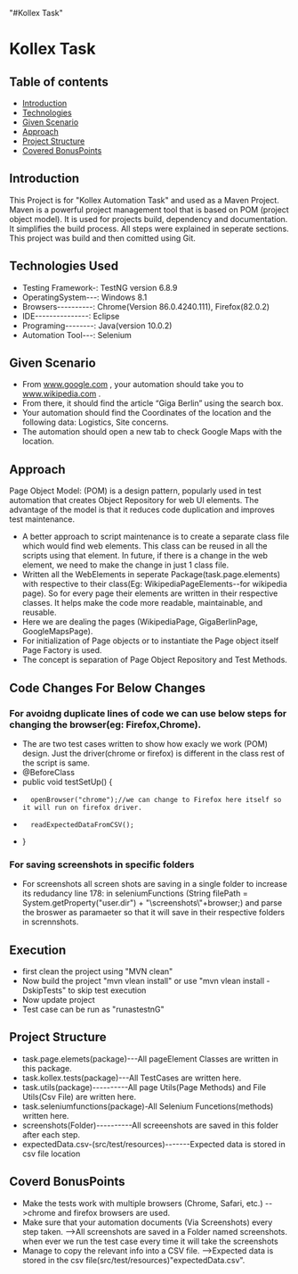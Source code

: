 "#Kollex  Task" 
# Kollex Task
## Table of contents
* [Introduction](#intoduction)
* [Technologies](#technologies)
* [Given Scenario](#givenscenario)
* [Approach](#approach)
* [Project Structure](#projectstructure)
* [Covered BonusPoints](#coveredbonuspoints)

## Introduction
This Project is for "Kollex Automation Task" and used as a Maven Project. Maven is a powerful project management tool that is based on POM (project object model). It is used for projects build, dependency and documentation. It simplifies the build process. All steps were explained in seperate sections. This project was build and then comitted using Git. 
## Technologies Used
* Testing Framework-: TestNG version 6.8.9
* OperatingSystem---: Windows 8.1
* Browsers----------: Chrome(Version 86.0.4240.111), Firefox(82.0.2)
* IDE---------------: Eclipse
* Programing--------: Java(version  10.0.2)
* Automation Tool---: Selenium
## Given Scenario
*    From    www.google.com ,   your   automation   should   take   you   to    www.wikipedia.com .   
*    From   there,   it   should   find   the   article   “Giga   Berlin”   using   the   search   box.  
*    Your   automation   should   find   the   Coordinates   of   the   location   and   the   following   data: Logistics,   Site   concerns.  
*    The   automation   should   open   a   new   tab   to   check   Google   Maps   with   the   location.    

## Approach
Page Object Model: (POM) is a design pattern, popularly used in test automation that creates Object Repository for web UI elements. The advantage of the model is that it reduces code duplication and improves test maintenance.
* A better approach to script maintenance is to create a separate class file which would find web elements. This class can be reused in all the scripts using that element. In future, if there is a change in the web element, we need to make the change in just 1 class file.
* Written all the WebElements in seperate Package(task.page.elements) with respective to their class(Eg: WikipediaPageElements--for wikipedia page). So for every page their elements are written in their respective classes. It helps make the code more readable, maintainable, and reusable.
* Here we are dealing the pages (WikipediaPage, GigaBerlinPage, GoogleMapsPage).
* For initialization of Page objects or to instantiate the Page object itself Page Factory is used.
* The concept is separation of Page Object Repository and Test Methods.
## Code Changes For Below Changes
### For avoidng duplicate lines of code  we can use below steps for changing the browser(eg: Firefox,Chrome). 
* The are two test cases written to show how exacly we work (POM) design. Just the driver(chrome or firefox) is different in the class rest of the script is same.
* @BeforeClass
*	public void testSetUp() {
*		openBrowser("chrome");//we can change to Firefox here itself so it will run on firefox driver.
*		readExpectedDataFromCSV();
*	}
### For saving screenshots in specific folders
* For screenshots all screen shots are saving in a single folder to increase its redudancy line 178: in seleniumFunctions (String filePath = System.getProperty("user.dir") + "\\screenshots\\"+browser;) and parse the broswer as paramaeter so that it will save in their respective folders in scrennshots.

## Execution
* first clean the project using "MVN clean"
* Now build the project  "mvn vlean install" or use "mvn vlean install -DskipTests" to skip test execution
* Now update project
* Test case can be run as "runastestnG"

## Project Structure
* task.page.elemets(package)---All pageElement Classes are written in this package.
* task.kollex.tests(package)---All TestCases are written here.
* task.utils(package)----------All page Utils(Page Methods) and File Utils(Csv File) are written here.
* task.seleniumfunctions(package)-All Selenium Funcetions(methods) written here.
* screenshots(Folder)----------All screeenshots are saved in this folder after each step.
* expectedData.csv-(src/test/resources)-------Expected data is stored in csv file location 
## Coverd BonusPoints
* Make the tests work with multiple browsers  (Chrome,  Safari,  etc.)
-->chrome and firefox browsers are used.
* Make sure that your automation documents (Via  Screenshots)   every   step   taken.
-->All screenshots are saved in a Folder named screenshots. when ever we run the test case every time it will take the screenshots
* Manage to copy the relevant info into a CSV file.
-->Expected data is stored in the csv file(src/test/resources)"expectedData.csv".




